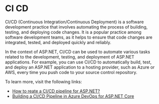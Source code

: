 # CI CD

CI/CD (Continuous Integration/Continuous Deployment) is a software development practice that involves automating the process of building, testing, and deploying code changes. It is a popular practice among software development teams, as it helps to ensure that code changes are integrated, tested, and deployed quickly and reliably.

In the context of ASP.NET, CI/CD can be used to automate various tasks related to the development, testing, and deployment of ASP.NET applications. For example, you can use CI/CD to automatically build, test, and deploy an ASP.NET application to a hosting provider, such as Azure or AWS, every time you push code to your source control repository.

To learn more, visit the following links:

- [How to reate a CI/CD pipeline for ASP.NET?](https://www.azuredevopslabs.com/labs/vstsextend/azuredevopsprojectdotnet/)
- [Building a CI/CD Pipeline in Azure DevOps for ASP.NET Core](https://youtube.com/watch?v=eOQL0nXQlLs)
